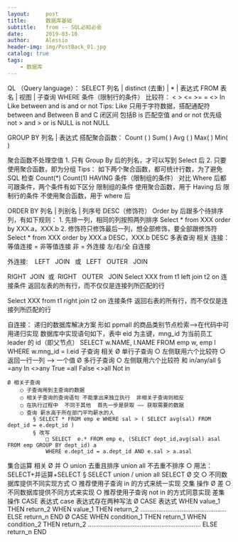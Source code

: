 ```yaml
---
layout:     post
title:      数据库基础
subtitle:   from -- SQL必知必会 
date:       2019-03-10
author:     Alessio
header-img: img/PostBack_01.jpg
catalog: true
tags:
    - 数据库
---
```


QL （Query language）：
SELECT 列名 | distinct (去重) | * | 表达式
FROM 表名 | 视图 | 子查询
WHERE 条件（限制行的条件）
比较符：
	<	>
	<=	>=
	=	<>
In	Like	between and	is	and	or	not
Tips:
Like	只用于字符数据，搭配通配符
between and	Between B and C 闭区间  包括B
is	匹配空值
and  or not 优先级	not > and > or
is NULL	is not NULL

GROUP BY 列名 | 表达式
搭配聚合函数：
Count ( )	Sum( )	Avg ( )	Max( )	Min( )

聚合函数不处理空值
	1. 只有 Group By 后的列名，才可以写到 Select 后
	2. 只要使用聚合函数，即为分组
Tips：
如下两个聚合函数，都可统计行数，为了避免 SQL 检查
Count(*)	Count(1)
HAVING 条件（限制组的条件）
对比 Where 后都可跟条件，两个条件有如下区分
	限制组的条件	使用聚合函数，用于 Having 后
	限制行的条件	不使用聚合函数，用于 where 后
	
	
ORDER BY 列名 | 列别名 | 列序号 DESC（修饰符）
Order by 后跟多个待排序列，有如下规则：
	1. 先排一列，相同的列按照两列排序
	Select * from XXX order by XXX.a，XXX.b 
	2. 修饰符只修饰最后一列，想全部修饰，要全部跟修饰符
	Select * from XXX order by XXX.a DESC，XXX.b DESC 
多表查询 相关
连接：
等值连接	 =
非等值连接	非 =
外连接	左/右/全
自连接	

外连接:
   LEFT   JOIN   或   LEFT   OUTER   JOIN

   RIGHT  JOIN  或  RIGHT   OUTER   JOIN
Select XXX from t1 left join t2 on 连接条件	返回左表的所有行，而不仅仅是连接列所匹配的行

Select XXX from t1 right join t2 on 连接条件	返回右表的所有行，而不仅仅是连接列所匹配的行

自连接：
递归的数据库解决方案
形如 ppmall 的商品类别节点检索——>在代码中可用递归实现
数据库中实现语句如下，表中 eid 为主键，mng_id 为当前员工 leader 的 id（即父节点）
SELECT
	w.NAME,
	l.NAME 
FROM
	emp w,
	emp l 
WHERE
	w.mng_id = l.eid
子查询  相关
	Ø 单行子查询
		○ 左侧联用六个比较符
		○ 返回一行一列 —> 一个值
	Ø 多行子查询
		○ 左侧联用六个比较符 和 in/any/all
			§ =any	In
			<>any	True
			=all	False
			<>all	Not in
		
	Ø 相关子查询
		○ 子查询用到主查询的数据
		○ 相关子查询的查询语句 不能拿出来独立执行  非相关子查询则相反
		○ 在执行过程中  不同于其他  首先一步是获取 —— 获取需要的数据
		○ 查询 薪水高于所在部门平均薪水的人
			§ SELECT * FROM emp e WHERE sal > ( SELECT avg(sal) FROM dept_id = e.dept_id )
			§ 改写
				□ SELECT  e.* FROM emp e, (SELECT dept_id,avg(sal) asal FROM emp GROUP BY dept_id) a
				WHERE e.dept_id = a.dept_id AND e.sal > a.asal

集合运算 相关
	Ø 并
		○  union	去重且排序
		union all	不去重不排序
		○ 用法：SELECT+并运算+SELECT
			§ SELECT  union / union all  SELECT
	Ø 交
		○ 不同数据库提供不同实现方式
		○ 推荐使用子查询  in 的方式来统一实现 交集 操作
	Ø 差
		○ 不同数据库提供不同方式来实现
		○ 推荐使用子查询 not in 的方式同意实现 差集 操作
CASE 表达式
case 表达式存在两种写法
	Ø CASE 表达式  WHEN value_1 THEN return_2
				WHEN value_1 THEN return_2
				…………………………………………
				ELSE return_n
	END
	Ø CASE WHEN condition_1 THEN return_1
		 WHEN condition_2 THEN return_2
		 ………………………………………………………
		 ELSE return_n
	END
